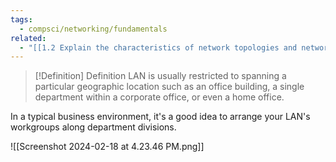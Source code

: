 ```yaml
---
tags:
  - compsci/networking/fundamentals
related:
  - "[[1.2 Explain the characteristics of network topologies and network types]]"
---
```


> [!Definition] Definition
> LAN is usually restricted to spanning a particular geographic location such as an office building, a single department within a corporate office, or even a home office.

In a typical business environment, it's a good idea to arrange your LAN's workgroups along department divisions.

![[Screenshot 2024-02-18 at 4.23.46 PM.png]]

